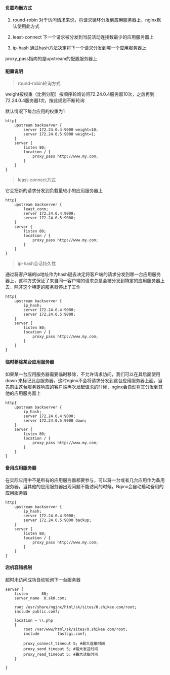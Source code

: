 #### 负载均衡方式

1. round-robin 对于访问请求来说，将请求循环分发到应用服务器上，nginx默认使用此方式

2. least-connect 下一个请求被分发到当前活动连接数最少的应用服务器上

3. ip-hash 通过hash方法决定将下一个请求分发到哪一个应用服务器上


proxy_pass指向的是upstream的配置服务器上

#### 配置说明

> round-robin轮询方式

weight按权重（比例分配）按顺序轮询访问72.24.0.4服务器10次，之后再到72.24.0.4服务器1次，按此规则不断轮询

默认情况下每台应用的权重为1

```
http{
    upstream backserver { 
        server 172.24.0.4:9000 weight=10; 
        server 172.24.0.5:9000 weight=1; 
    } 
    server {
        listen 80;
        location / {
            proxy_pass http://www.my.com;
        }
    }
}

```

> least-connect方式

它会把新的请求分发到负载量较小的应用服务器上

```
http{
    upstream backserver { 
        least_conn;
        server 172.24.0.4:9000; 
        server 172.24.0.5:9000; 
    } 
    server {
        listen 80;
        location / {
            proxy_pass http://www.my.com;
        }
    }
}

```

> ip-hash会话持久性

通过将客户端的ip地址作为hash键去决定将客户端的请求分发到哪一台应用服务器上，这种方式保证了来自同一客户端的请求总是会被分发到特定的应用服务器上去，除非这个特定的服务器停止了工作

```
http{
    upstream backserver { 
        ip_hash;
        server 172.24.0.4:9000; 
        server 172.24.0.5:9000; 
    } 
    server {
        listen 80;
        location / {
            proxy_pass http://www.my.com;
        }
    }
}

```

#### 临时移除某台应用服务器

如果某一台应用服务器需要临时移除，不允许请求访问，我们可以在其后面使用 down 来标记此台服务器，这时nginx不会将请求分发到这台应用服务器上面。当先前由这台服务器响应的客户端再次发起请求的时候，nginx会自动将其分发到其他的应用服务器上

```
http{
    upstream backserver { 
        ip_hash;
        server 172.24.0.4:9000; 
        server 172.24.0.5:9000 down; 
    } 
    server {
        listen 80;
        location / {
            proxy_pass http://www.my.com;
        }
    }
}

```

#### 备用应用服务器

在实际应用中不是所有的应用服务器都要参与，可以将一台或者几台应用作为备用服务器，当其他的应用服务器出现问题不能访问的时候，Nginx会自动启动备用的应用服务器

```
http{
    upstream backserver { 
        ip_hash;
        server 172.24.0.4:9000; 
        server 172.24.0.5:9000 backup; 
    } 
    server {
        listen 80;
        location / {
            proxy_pass http://www.my.com;
        }
    }
}

```

#### 宕机容错机制

超时未访问成功自动轮询下一台服务器

```
server {
    listen      80;
    server_name  0.sk0.com;

    root /usr/share/nginx/html/sk/sites/0.shikee.com/root;
    include public.conf;

    location ~ \\.php
    {
        root /var/www/html/sk/sites/0.shikee.com/root;
        include        fastcgi.conf;

        proxy_connect_timeout 5; #最大连接时间
        proxy_send_timeout 5; #最大发送时间
        proxy_read_timeout 5; #最大读取时间
    }

}

```